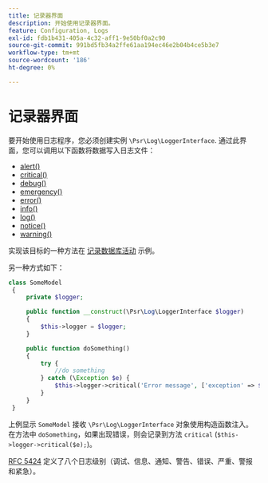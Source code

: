```yaml
---
title: 记录器界面
description: 开始使用记录器界面。
feature: Configuration, Logs
exl-id: fdb1b431-405a-4c32-aff1-9e50bf0a2c90
source-git-commit: 991bd5fb34a2ffe61aa194ec46e2b04b4ce5b3e7
workflow-type: tm+mt
source-wordcount: '186'
ht-degree: 0%

---
```


# 记录器界面

要开始使用日志程序，您必须创建实例 `\Psr\Log\LoggerInterface`. 通过此界面，您可以调用以下函数将数据写入日志文件：

- [alert()](https://github.com/php-fig/log/blob/master/src/LoggerInterface.php#L43)
- [critical()](https://github.com/php-fig/log/blob/master/src/LoggerInterface.php#L55)
- [debug()](https://github.com/php-fig/log/blob/master/src/LoggerInterface.php#L111)
- [emergency()](https://github.com/php-fig/log/blob/master/src/LoggerInterface.php#L30)
- [error()](https://github.com/php-fig/log/blob/master/src/LoggerInterface.php#L66)
- [info()](https://github.com/php-fig/log/blob/master/src/LoggerInterface.php#L101)
- [log()](https://github.com/php-fig/log/blob/master/src/LoggerInterface.php#L122)
- [notice()](https://github.com/php-fig/log/blob/master/src/LoggerInterface.php#L89)
- [warning()](https://github.com/php-fig/log/blob/master/src/LoggerInterface.php#L79)

实现该目标的一种方法在 [记录数据库活动](../logs/database-activity.md) 示例。

另一种方式如下：

```php
class SomeModel
 {
     private $logger;

     public function __construct(\Psr\Log\LoggerInterface $logger)
     {
         $this->logger = $logger;
     }

     public function doSomething()
     {
         try {
             //do something
         } catch (\Exception $e) {
             $this->logger->critical('Error message', ['exception' => $e]);
         }
     }
 }
```

上例显示 `SomeModel` 接收 `\Psr\Log\LoggerInterface` 对象使用构造函数注入。 在方法中 `doSomething`，如果出现错误，则会记录到方法 `critical` (`$this->logger->critical($e);`)。

[RFC 5424](https://datatracker.ietf.org/doc/html/rfc5424) 定义了八个日志级别（调试、信息、通知、警告、错误、严重、警报和紧急）。
